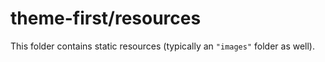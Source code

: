 # theme-first/resources

This folder contains static resources (typically an `"images"` folder as well).
